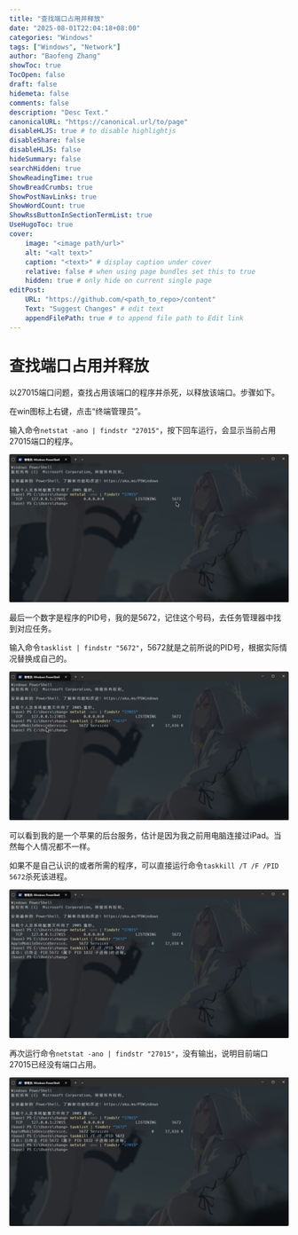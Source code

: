```yaml
---
title: "查找端口占用并释放"
date: "2025-08-01T22:04:18+08:00"
categories: "Windows"
tags: ["Windows", "Network"]
author: "Baofeng Zhang"
showToc: true
TocOpen: false
draft: false
hidemeta: false
comments: false
description: "Desc Text."
canonicalURL: "https://canonical.url/to/page"
disableHLJS: true # to disable highlightjs
disableShare: false
disableHLJS: false
hideSummary: false
searchHidden: true
ShowReadingTime: true
ShowBreadCrumbs: true
ShowPostNavLinks: true
ShowWordCount: true
ShowRssButtonInSectionTermList: true
UseHugoToc: true
cover:
    image: "<image path/url>"
    alt: "<alt text>" 
    caption: "<text>" # display caption under cover
    relative: false # when using page bundles set this to true
    hidden: true # only hide on current single page
editPost:
    URL: "https://github.com/<path_to_repo>/content"
    Text: "Suggest Changes" # edit text
    appendFilePath: true # to append file path to Edit link
---
```


# 查找端口占用并释放

以27015端口问题，查找占用该端口的程序并杀死，以释放该端口。步骤如下。

在win图标上右键，点击“终端管理员”。



输入命令`netstat -ano | findstr "27015"`​，按下回车运行，会显示当前占用27015端口的程序。

<img src="https://raw.githubusercontent.com/ZhBF/Images/main/images/image-20250730102801-augrccu.png" alt="image-20250730102801-augrccu" style="zoom:80%;" />

最后一个数字是程序的PID号，我的是5672，记住这个号码，去任务管理器中找到对应任务。

输入命令`tasklist | findstr "5672"`​，5672就是之前所说的PID号，根据实际情况替换成自己的。

<img src="https://raw.githubusercontent.com/ZhBF/Images/main/images/image-20250730102828-s05h1yl.png" alt="image-20250730102828-s05h1yl" style="zoom:80%;" />

可以看到我的是一个苹果的后台服务，估计是因为我之前用电脑连接过iPad。当然每个人情况都不一样。

如果不是自己认识的或者所需的程序，可以直接运行命令`taskkill /T /F /PID 5672`​杀死该进程。

<img src="https://raw.githubusercontent.com/ZhBF/Images/main/images/image-20250730102905-ljdresk.png" alt="image-20250730102905-ljdresk" style="zoom:80%;" />

再次运行命令`netstat -ano | findstr "27015"`​，没有输出，说明目前端口27015已经没有端口占用。

<img src="https://raw.githubusercontent.com/ZhBF/Images/main/images/image-20250730102927-gbaj0dc.png" alt="image-20250730102927-gbaj0dc" style="zoom:80%;" />

‍
